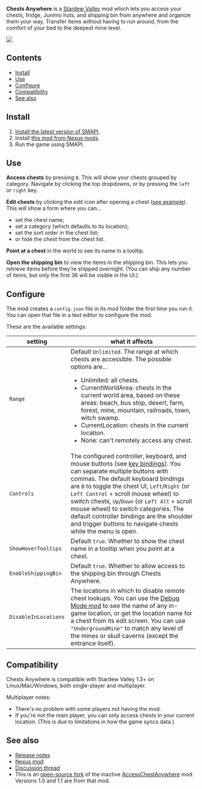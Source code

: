 **Chests Anywhere** is a [Stardew Valley](http://stardewvalley.net/) mod which lets you access
your chests, fridge, Junimo huts, and shipping bin from anywhere and organize them your way.
Transfer items without having to run around, from the comfort of your bed to the deepest mine level.

![](screenshots/animated-usage.gif)

## Contents
* [Install](#install)
* [Use](#use)
* [Configure](#configure)
* [Compatibility](#compatibility)
* [See also](#see-also)

## Install
1. [Install the latest version of SMAPI](https://smapi.io/).
3. Install [this mod from Nexus mods](http://www.nexusmods.com/stardewvalley/mods/518).
4. Run the game using SMAPI.

## Use
**Access chests** by pressing `B`. This will show your chests grouped by category. Navigate by
clicking the top dropdowns, or by pressing the `left` or `right` key.

**Edit chests** by clicking the edit icon after opening a chest ([see example](screenshots/animated-edit.gif)).
This will show a form where you can...
* set the chest name;
* set a category (which defaults to its location);
* set the sort order in the chest list;
* or hide the chest from the chest list.

**Point at a chest** in the world to see its name in a tooltip.

**Open the shipping bin** to view the items in the shipping bin. This lets you retrieve items
before they're shipped overnight. (You can ship any number of items, but only the first 36 will be
visible in the UI.)

## Configure
The mod creates a `config.json` file in its mod folder the first time you run it. You can open that
file in a text editor to configure the mod.

These are the available settings:

setting             | what it affects
------------------- | -------------------
`Range`             | Default `Unlimited`. The range at which chests are accessible. The possible options are... <ul><li>Unlimited: all chests.</li><li>CurrentWorldArea: chests in the current world area, based on these areas: beach, bus stop, desert, farm, forest, mine, mountain, railroads, town, witch swamp.</li><li>CurrentLocation: chests in the current location.</li><li>None: can't remotely access any chest.</li></ul>
`Controls`          | The configured controller, keyboard, and mouse buttons (see [key bindings](https://stardewvalleywiki.com/Modding:Key_bindings)). You can separate multiple buttons with commas. The default keyboard bindings are `B` to toggle the chest UI, `Left`/`Right` (or `Left Control` + scroll mouse wheel) to switch chests, `Up`/`Down` (or `Left Alt` + scroll mouse wheel) to switch categories. The default controller bindings are the shoulder and trigger buttons to navigate chests while the menu is open.
`ShowHoverTooltips` | Default `true`. Whether to show the chest name in a tooltip when you point at a chest.
`EnableShippingBin` | Default `true`. Whether to allow access to the shipping bin through Chests Anywhere.
`DisableInLocations`| The locations in which to disable remote chest lookups. You can use the [Debug Mode mod](https://www.nexusmods.com/stardewvalley/mods/679) to see the name of any in-game location, or get the location name for a chest from its edit screen. You can use `"UndergroundMine"` to match any level of the mines or skull caverns (except the entrance itself).

## Compatibility
Chests Anywhere is compatible with Stardew Valley 1.3+ on Linux/Mac/Windows, both single-player and
multiplayer.

Multiplayer notes:
* There's no problem with some players not having the mod.
* If you're not the main player, you can only access chests in your current location. (This is due to limitations in how the game syncs data.)

## See also
* [Release notes](release-notes.md)
* [Nexus mod](http://www.nexusmods.com/stardewvalley/mods/518)
* [Discussion thread](http://community.playstarbound.com/threads/smapi-chests-anywhere.122603/)
* This is an [open-source fork](https://github.com/VIspReaderUS/AccessChestAnywhere/issues/1) of the inactive [AccessChestAnywhere](https://github.com/VIspReaderUS/AccessChestAnywhere) mod. Versions 1.0 and 1.1 are from that mod.
